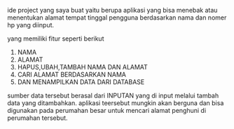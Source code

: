 ide project yang saya buat yaitu berupa aplikasi yang bisa menebak atau menentukan
alamat tempat tinggal pengguna berdasarkan nama dan nomer hp yang diinput.

yang memiliki fitur seperti berikut
1. NAMA
2. ALAMAT
3. HAPUS,UBAH,TAMBAH NAMA DAN ALAMAT
4. CARI ALAMAT BERDASARKAN NAMA
5. DAN MENAMPILKAN DATA DARI DATABASE

sumber data tersebut berasal dari INPUTAN yang di input melalui tambah data yang ditambahkan. aplikasi teersebut mungkin akan berguna dan bisa digunakan pada perumahan besar
untuk mencari alamat penghuni di perumahan tersebut.
